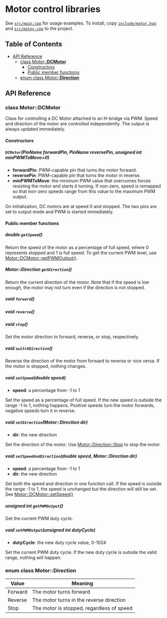 # Motor control libraries
See [`src/main.cpp`](src/main.cpp) for usage examples. To install,
copy [`include/motor.hpp`](include/motor.hpp) and
[`src/motor.cpp`](src/motor.cpp) to the project.

## Table of Contents
- [API Reference](#api-reference)
  - [class Motor::**DCMotor**](#class-motordcmotor)
    - [Constructors](#constructors)
    - [Public member functions](#public-member-functions)
  - [enum class Motor::**Direction**](#enum-class-motordirection)

## API Reference
### class Motor::DCMotor
Class for controlling a DC Motor attached to an H-bridge via
PWM. Speed and direction of the motor are controlled
independently. The output is always updated immediately.

#### Constructors
##### `DCMotor`(PinName forwardPin, PinName reversePin, unsigned int minPWMToMove=0)
- **forwardPin**: PWM-capable pin that turns the motor forward.
- **reversePin**: PWM-capable pin that turns the motor in reverse.
- **minPWMToMove**: the minimum PWM value that overcomes forces
  resisting the motor and starts it turning. If non-zero, speed is
  remapped so that non-zero speeds range from this value to the
  maximum PWM output.

On initialization, DC motors are at speed 0 and stopped. The two pins
are set to output mode and PWM is started immediately.

#### Public member functions
##### double `getSpeed`()
Return the speed of the motor as a percentage of full speed, where 0
represents stopped and 1 is full speed. To get the current PWM
level, use [Motor::DCMotor::getPWMOutput()](#unsigned-int-getpwmoutput).

##### Motor::Direction `getDirection`()
Return the current direction of the motor. Note that if the speed is
low enough, the motor may not turn even if the direction is not stopped.

##### void `forward`()
##### void `reverse`()
##### void `stop`()
Set the motor direction to forward, reverse, or stop, respectively.

##### void `switchDirection`()
Reverse the direction of the motor from forward to reverse or vice
versa. If the motor is stopped, nothing changes.

##### void `setSpeed`(double speed)
- **speed**: a percentage from -1 to 1

Set the speed as a percentage of full speed. If the new speed
is outside the range -1 to 1, nothing happens. Positive speeds turn
the motor forwards, negative speeds turn it in reverse.

##### void `setDirection`(Motor::Direction dir)
- **dir**: the new direction

Set the direction of the motor. Use
[Motor::Direction::Stop](#enum-class-motordirection) to stop the
motor.

##### void `setSpeedAndDirection`(double speed, Motor::Direction dir)
- **speed**: a percentage from -1 to 1
- **dir**: the new direction

Set both the speed and direction in one function call. If the speed
is outside the range -1 to 1, the speed is unchanged but the direction
will still be set. See [Motor::DCMotor::setSpeed()](#void-setspeeddouble-speed)

##### unsigned int `getPWMOutput`()
Get the current PWM duty cycle.

##### void `setPWMOutput`(unsigned int dutyCycle)
- **dutyCycle**: the new duty cycle value, 0-1024

Set the current PWM duty cycle. If the new duty cycle is outside the
valid range, nothing will happen.

### enum class Motor::Direction
Value | Meaning
------|--------
Forward | The motor turns forward
Reverse | The motor turns in the reverse direction
Stop | The motor is stopped, regardless of speed
